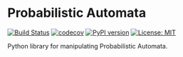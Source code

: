 # Probabilistic Automata

[![Build Status](https://cloud.drone.io/api/badges/mvcisback/probabilistic_automata/status.svg)](https://cloud.drone.io/mvcisback/probabilistic_automata)
[![codecov](https://codecov.io/gh/mvcisback/probabilistic_automata/branch/master/graph/badge.svg)](https://codecov.io/gh/mvcisback/probabilistic_automata)
[![PyPI version](https://badge.fury.io/py/probabilistic_automata.svg)](https://badge.fury.io/py/probabilistic_automata)
[![License: MIT](https://img.shields.io/badge/License-MIT-yellow.svg)](https://opensource.org/licenses/MIT)

Python library for manipulating Probabilistic Automata.
